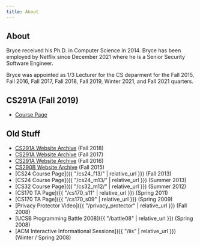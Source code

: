 ```yaml
---
title: About
---
```

## About

Bryce received his Ph.D. in Computer Science in 2014. Bryce has been employed
by Netflix since December 2021 where he is a Senior Security Software Engineer.

Bryce was appointed as 1/3 Lecturer for the CS deparment for the Fall 2015, Fall
2016, Fall 2017, Fall 2018, Fall 2019, Winter 2021, and Fall 2021 quarters.

## CS291A (Fall 2019)

- [Course Page](https://cs291.com/)


## Old Stuff

- [CS291A Website Archive](https://github.com/scalableinternetservices/ucsb_website/tree/f2018) (Fall 2018)
- [CS291A Website Archive](https://github.com/scalableinternetservices/ucsb_website/tree/f2017) (Fall 2017)
- [CS291A Website Archive](https://github.com/scalableinternetservices/ucsb_website/tree/f2016) (Fall 2016)
- [CS290B Website Archive](https://github.com/scalableinternetservices/ucsb_website/tree/f2015) (Fall 2015)
- [CS24 Course Page]({{ "/cs24_f13/" | relative_url }}) (Fall 2013)
- [CS24 Course Page]({{ "/cs24_m13/" | relative_url }}) (Summer 2013)
- [CS32 Course Page]({{ "/cs32_m12/" | relative_url }}) (Summer 2012)
- [CS170 TA Page]({{ "/cs170_s11" | relative_url }}) (Spring 2011)
- [CS170 TA Page]({{ "/cs170_s09" | relative_url }}) (Spring 2009)
- [Privacy Protector Video]({{ "/privacy_protector" | relative_url }}) (Fall 2008)
- [UCSB Programming Battle 2008]({{ "/battle08" | relative_url }}) (Spring 2008)
- [ACM Interactive Informational Sessions]({{ "/iis" | relative_url }}) (Winter / Spring 2008)
